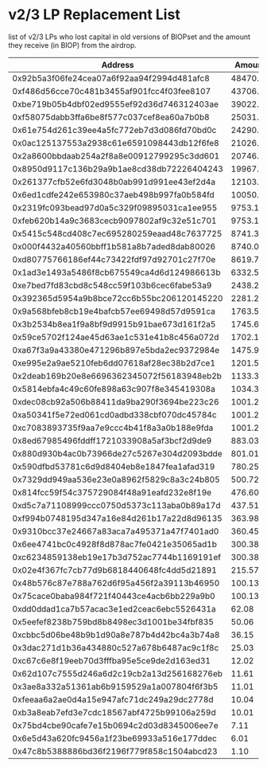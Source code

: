 # v2/3 LP Replacement List
list of v2/3 LPs who lost capital in old versions of BIOPset and the amount they receive (in BIOP) from the airdrop.


| Address | Amount |
--- | --- |
| 0x92b5a3f06fe24cea07a6f92aa94f2994d481afc8	| 48470.29 |
| 0xf486d56cce70c481b3455af901fcc4f03fee8107	| 43706.57 |
| 0xbe719b05b4dbf02ed9555ef92d36d746312403ae	| 39022.76 |
| 0xf58075dabb3ffa6be8f577c037cef8ea60a7b0b8	| 25031.44 |
| 0x61e754d261c39ee4a5fc772eb7d3d086fd70bd0c	| 24290.30 |
| 0x0ac125137553a2938c61e6591098443db12f6fe8	| 21026.41 |
| 0x2a8600bbdaab254a2f8a8e00912799295c3dd601	| 20746.93 |
| 0x8950d9117c136b29a9b1ae8cd38db72226404243	| 19967.66 |
| 0x261377cfb52e6fd3048b0ab991d991ee43ef2d4a	| 12103.63 |
| 0x6ed1cdfe242e653980c37aeb498b997fa0b584fd	| 10050.29 |
| 0x2319fc093bead97d0a5c329f09895031ca1ee955	| 9753.10 |
| 0xfeb620b14a9c3683cecb9097802af9c32e51c701	| 9753.10 |
| 0x5415c548cd408c7ec695280259eaad48c7637725	| 8741.31 |
| 0x000f4432a40560bbff1b581a8b7aded8dab80026	| 8740.03 |
| 0xd80775766186ef44c73422fdf97d92701c27f70e	| 8619.74 |
| 0x1ad3e1493a5486f8cb675549ca4d6d124986613b	| 6332.56 |
| 0xe7bed7fd83cbd8c548cc59f103b6cec6fabe53a9	| 2438.27 |
| 0x392365d5954a9b8bce72cc6b55bc206120145220	| 2281.21 |
| 0x9a568bfeb8cb19e4bafcb57ee69498d57d9591ca	| 1763.51 |
| 0x3b2534b8ea1f9a8bf9d9915b91bae673d161f2a5	| 1745.69 |
| 0x59ce5702f124ae45d63ae1c531e41b8c456a072d	| 1702.14 |
| 0xa67f3a9a43380e471296b897e5bda2ec9372984e	| 1475.94 |
| 0xe995e2a9ae5210feb6dd07618af28ec38b2d7ce1	| 1201.51 |
| 0x2deab169b20e8e6696362345072f56183948eb2b	| 1133.36 |
| 0x5814ebfa4c49c60fe898a63c907f8e345419308a	| 1034.33 |
| 0xdec08cb92a506b88411da9ba290f3694be223c26	| 1001.26 |
| 0xa50341f5e72ed061cd0adbd338cbf070dc45784c	| 1001.26 |
| 0xc7083893735f9aa7e9ccc4b41f8a3a0b188e9fda	| 1001.26 |
| 0x8ed67985496fddff1721033908a5af3bcf2d9de9	| 883.03 |
| 0x880d930b4ac0b73966de27c5267e304d2093bdde	| 801.01 |
| 0x590dfbd53781c6d9d8404eb8e1847fea1afad319	| 780.25 |
| 0x7329dd949aa536e23e0a8962f5829c8a3c24b805	| 500.72 |
| 0x814fcc59f54c375729084f48a91eafd232e8f19e	| 476.60 |
| 0xd5c7a71108999ccc0750d5373c113aba0b89a17d	| 437.51 |
| 0xf994b0748195d347a16e84d261b17a22d8d96135	| 363.98 |
| 0x9310bcc37e24667a83aca7a495371a47f7401ad0	| 360.45 |
| 0x6ee4741bc0c4928f8d878ac7fe0421e35065ad1b	| 300.38 |
| 0xc6234859138eb19e17b3d752ac7744b1169191ef	| 300.38 |
| 0x02e4f367fc7cb77d9b6818440648fc4dd5d21891	| 215.57 |
| 0x48b576c87e788a762d6f95a456f2a39113b46950	| 100.13 |
| 0x75cace0baba984f721f40443ce4acb6bb229a9b0	| 100.13 |
| 0xdd0ddad1ca7b57acac3e1ed2ceac6ebc5526431a	| 62.08 |
| 0x5eefef8238b759bd8b8498ec3d1001be34fbf835	| 50.06 |
| 0xcbbc5d06be48b9b1d90a8e787b4d42bc4a3b74a8	| 36.15 |
| 0x3dac271d1b36a434880c527a678b6487ac9c1f8c	| 25.03 |
| 0xc67c6e8f19eeb70d3fffba95e5ce9de2d163ed31	| 12.02 |
| 0x62d107c7555d246a6d2c19cb2a13d256168276eb	| 11.61 |
| 0x3ae8a332a51361ab6b9159529a1a007804f6f3b5	| 11.01 |
| 0xfeeaa6a2ae0d4a15e947afc71dc249a29dc2778d	| 10.04 |
| 0xb3a8eab7efd3e7cdc18567abf4725b99106a259d	| 10.01 |
| 0x75bd4cbe90cafe7e15b0694c2d03d8345006ee7e	| 7.11 |
| 0x6e5d43a620fc9456a1f23be69933a516e177ddec	| 6.01 |
| 0x47c8b5388886bd36f2196f779f858c1504abcd23	| 1.10 |
